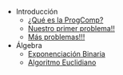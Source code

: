 - Introducción
	- [¿Qué es la ProgComp?](/introduccion/que_es_cp.md)
	- [Nuestro primer problema!!](/introduccion/primer_problema.md)
	- [Más problemas!!!](/introduccion/mas_problemas.md)
- Álgebra
	- [Exponenciación Binaria](/algebra/exponenciacion-binaria.md)
	- [Algoritmo Euclidiano](/algebra/algoritmo-euclidiano.md)
